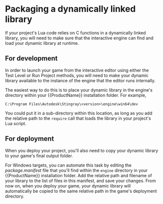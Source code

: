 # Packaging a dynamically linked library

If your project's Lua code relies on C functions in a dynamically linked library, you will need to make sure that the interactive engine can find and load your dynamic library at runtime.

## For development

In order to launch your game from the interactive editor using either the Test Level or Run Project methods, you will need to make your dynamic library available to the instance of the engine that the editor runs internally.

The easiest way to do this is to place your dynamic library in the engine's directory within your {{ProductName}} installation folder. For example,

`C:\Program Files\Autodesk\Stingray\<version>\engine\win64\dev`

You could put it in a sub-directory within this location, as long as you add the relative path to the `require` call that loads the library in your project's Lua script.

## For deployment

When you deploy your project, you'll also need to copy your dynamic library to your game's final output folder.

For Windows targets, you can automate this task by editing the *package.manifest* file that you'll find within the `engine` directory in your {{ProductName}} installation folder. Add the relative path and filename of your library to the list of files in this manifest, and save your changes. From now on, when you deploy your game, your dynamic library will automatically be copied to the same relative path in the game's deployment directory.

<!-- For Android targets, TODO!!! -->

